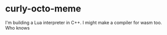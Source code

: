 # curly-octo-meme
I'm building a Lua interpreter in C++. I might make a compiler for wasm too. Who knows
